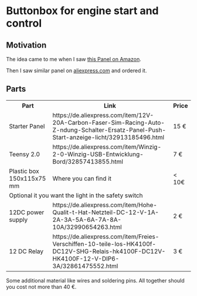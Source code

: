 # Buttonbox for engine start and control

## Motivation

The idea came to me when I saw [this Panel on Amazon](https://www.amazon.de/dp/B01BV9CWW2/?coliid=ILLJIW41VWR2C&colid=2JV752ZE9GTFC&psc=0&ref_=lv_ov_lig_dp_it).

Then I saw similar panel on [aliexpress.com](https://de.aliexpress.com/item/12V-20A-Carbon-Faser-Sim-Racing-Auto-Z-ndung-Schalter-Ersatz-Panel-Push-Start-anzeige-licht/32913185496.html) and ordered it.

## Parts

<table>
    <tr>
        <th>Part</th><th>Link</th><th>Price</th>
    </tr>
    <tr>
        <td>Starter Panel</td><td>https://de.aliexpress.com/item/12V-20A-Carbon-Faser-Sim-Racing-Auto-Z-ndung-Schalter-Ersatz-Panel-Push-Start-anzeige-licht/32913185496.html</td><td>15 €</td>
    </tr>
    <tr>
        <td>Teensy 2.0</td><td>https://de.aliexpress.com/item/Winzig-2-0-Winzig-USB-Entwicklung-Bord/32857413855.html</td><td>7 €</td>
    </tr>
    <tr>
        <td>Plastic box 150x115x75 mm</td><td>Where you can find it</td><td>&lt; 10€</td>
    </tr>
    <tr><td colspan="3">Optional it you want the light in the safety switch</td></tr>
    <tr>
        <td>12DC power supply</td><td>https://de.aliexpress.com/item/Hohe-Qualit-t-Hat-Netzteil-DC-12-V-1A-2A-3A-5A-6A-7A-8A-10A/32990654263.html</td><td>2 €</td>
    </tr>
    <tr>
        <td>12 DC Relay</td><td>https://de.aliexpress.com/item/Freies-Verschiffen-10-teile-los-HK4100f-DC12V-SHG-Relais-hk4100F-DC12V-HK4100F-12-V-DIP6-3A/32861475552.html</td><td>3 €</td>
    </tr>
</table>

Some additional material like wires and soldering pins. All together should you cost not more than 40 €.

